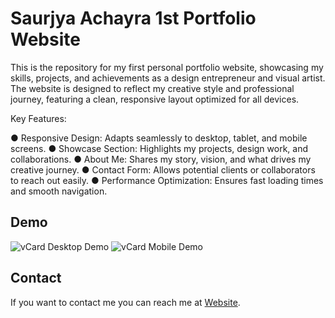 # Saurjya Achayra 1st Portfolio Website

This is the repository for my first personal portfolio website, showcasing my skills, projects, and achievements as a design entrepreneur and visual artist. The website is designed to reflect my creative style and professional journey, featuring a clean, responsive layout optimized for all devices.

Key Features:

● Responsive Design: Adapts seamlessly to desktop, tablet, and mobile screens.
● Showcase Section: Highlights my projects, design work, and collaborations.
● About Me: Shares my story, vision, and what drives my creative journey.
● Contact Form: Allows potential clients or collaborators to reach out easily.
● Performance Optimization: Ensures fast loading times and smooth navigation.

## Demo

![vCard Desktop Demo](./website-demo-image/desktop.png "Desktop Demo")
![vCard Mobile Demo](./website-demo-image/mobile.png "Mobile Demo")


## Contact

If you want to contact me you can reach me at [Website](https://www.saurjya.in).
